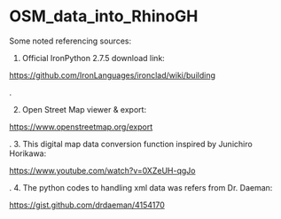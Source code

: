 # OSM_data_into_RhinoGH
Some noted referencing sources:

1. Official IronPython 2.7.5 download link:

https://github.com/IronLanguages/ironclad/wiki/building


.

2. Open Street Map viewer & export:

https://www.openstreetmap.org/export



.
3. This digital map data conversion function inspired by Junichiro Horikawa:

https://www.youtube.com/watch?v=0XZeUH-qgJo



.
4. The python codes to handling xml data was refers from Dr. Daeman:

https://gist.github.com/drdaeman/4154170
